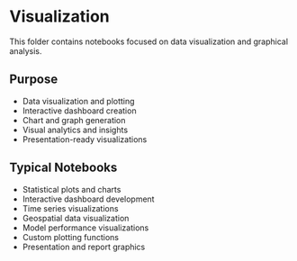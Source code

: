 # Visualization

This folder contains notebooks focused on data visualization and graphical analysis.

## Purpose
- Data visualization and plotting
- Interactive dashboard creation
- Chart and graph generation
- Visual analytics and insights
- Presentation-ready visualizations

## Typical Notebooks
- Statistical plots and charts
- Interactive dashboard development
- Time series visualizations
- Geospatial data visualization
- Model performance visualizations
- Custom plotting functions
- Presentation and report graphics

